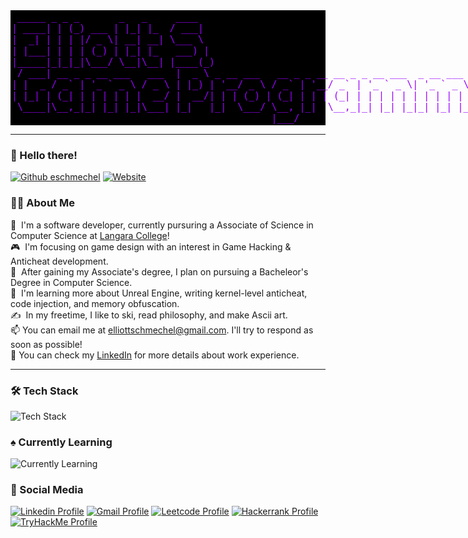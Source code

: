<div style="font-family: Consolas,monospace;font-size:15px;white-space: pre;background-color: #000000; color: #9900ff;padding: 2px;"><div> _____ _ _ _       _   _     ____                                                           </div><div>| ____| | (_) ___ | |_| |_  / ___|                                                          </div><div>|  _| | | | |/ _ \| __| __| \___ \                                                          </div><div>| |___| | | | (_) | |_| |_   ___) |                                                         </div><div>|_____|_|_|_|\___/ \__|\__| |____(_)                                                        </div><div> / ___| __ _ _ __ ___   ___  |  _ \ _ __ ___   __ _ _ __ __ _ _ __ ___  _ __ ___   ___ _ __ </div><div>| |  _ / _` | '_ ` _ \ / _ \ | |_) | '__/ _ \ / _` | '__/ _` | '_ ` _ \| '_ ` _ \ / _ \ '__|</div><div>| |_| | (_| | | | | | |  __/ |  __/| | | (_) | (_| | | | (_| | | | | | | | | | | |  __/ |   </div><div> \____|\__,_|_| |_| |_|\___| |_|   |_|  \___/ \__, |_|  \__,_|_| |_| |_|_| |_| |_|\___|_|   </div><div>                                              |___/                                         </div></div>
<hr>

### 👾&nbsp;Hello there!
[![Github eschmechel](https://img.shields.io/github/followers/eschmechel?label=follow&style=social)](https://github.com/eschmechel)&nbsp;[![Website](https://img.shields.io/website?url=https://eschmechel.dev&up_color=blueviolet&down_color=red&logo=%23F38020&label=eschmechel.dev&link=https%3A%2F%2Feschmechel.dev)](https://eschmechel.dev)&nbsp;
### 👨‍💻&nbsp;About Me

📓&nbsp; I'm a software developer, currently pursuring a Associate of Science in Computer Science at <a href="https://langara.ca">Langara College</a>! \
🎮&nbsp; I'm focusing on game design with an interest in Game Hacking & Anticheat development.\
🎯&nbsp; After gaining my Associate's degree, I plan on pursuing a Bacheleor's Degree in Computer Science.\
🌱&nbsp; I'm learning more about Unreal Engine, writing kernel-level anticheat, code injection, and memory obfuscation.\
✍️&nbsp; In my freetime, I like to ski, read philosophy, and make Ascii art.\
📫&nbsp;You can email me at elliottschmechel@gmail.com. I'll try to respond as soon as possible!\
📄&nbsp;You can check my [LinkedIn](https://www.linkedin.com/in/eschmechel/) for more details about work experience.&nbsp;<hr>
### 🛠️&nbsp;Tech Stack
![Tech Stack](https://go-skill-icons.vercel.app/api/icons?i=unrealengine,unity,cpp,java,python,git,github,bash,linux&titles=true)
### ♠️&nbsp;Currently Learning
![Currently Learning](https://go-skill-icons.vercel.app/api/icons?i=assembly,cloudflare,aws,blender,c,cs,tryhackme,regex,gitkraken,docker,nginx&titles=true)
### 📱&nbsp;Social Media
[![Linkedin Profile](https://go-skill-icons.vercel.app/api/icons?i=linkedin)](https://www.linkedin.com/eschmechel)&nbsp;[![Gmail Profile](https://go-skill-icons.vercel.app/api/icons?i=gmail)](mailto:elliottschmechel@gmail.com)&nbsp;[![Leetcode Profile](https://go-skill-icons.vercel.app/api/icons?i=leetcode)](https://leetcode.com/u/eschmechel/)&nbsp;[![Hackerrank Profile](https://go-skill-icons.vercel.app/api/icons?i=hackerrank)](https://www.hackerrank.com/profile/elliottschmechel)&nbsp;[![TryHackMe Profile](https://go-skill-icons.vercel.app/api/icons?i=tryhackme)](https://tryhackme.com/p/eschmechel)&nbsp;